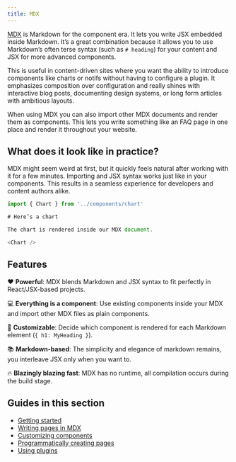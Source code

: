 ```yaml
---
title: MDX
---
```


[MDX][mdx] is Markdown for the component era.
It lets you write JSX embedded inside Markdown.
It’s a great combination because it allows you to use Markdown’s often terse
syntax (such as `# heading`) for your content and JSX for more advanced
components.

This is useful in content-driven sites where you want the ability
to introduce components like charts or notifs without having to
configure a plugin. It emphasizes composition over configuration
and really shines with interactive blog posts, documenting design
systems, or long form articles with ambitious layouts.

When using MDX you can also import other MDX documents and render
them as components. This lets you write something like an FAQ
page in one place and render it throughout your website.

## What does it look like in practice?

MDX might seem weird at first, but it quickly feels natural
after working with it for a few minutes. Importing and JSX
syntax works just like in your components. This results in a
seamless experience for developers and content authors alike.

```js
import { Chart } from '../components/chart'

# Here’s a chart

The chart is rendered inside our MDX document.

<Chart />
```

## Features

❤️ **Powerful**: MDX blends Markdown and JSX syntax to fit perfectly in
React/JSX-based projects.

💻 **Everything is a component**: Use existing components inside your
MDX and import other MDX files as plain components.

🔧 **Customizable**: Decide which component is rendered for each Markdown
element (`{ h1: MyHeading }`).

📚 **Markdown-based**: The simplicity and elegance of markdown remains,
you interleave JSX only when you want to.

🔥 **Blazingly blazing fast**: MDX has no runtime, all compilation occurs
during the build stage.

## Guides in this section

- [Getting started](/docs/mdx-getting-started)
- [Writing pages in MDX](/docs/mdx-writing-pages)
- [Customizing components](/docs/mdx-customizing-components)
- [Programmatically creating pages](/docs/mdx-programmatically-creating-pages)
- [Using plugins](/docs/mdx-plugins)

[mdx]: https://mdxjs.com

